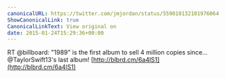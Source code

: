 ```yaml
---
canonicalURL: https://twitter.com/jmjordan/status/559010132101976064
ShowCanonicalLink: true
CanonicalLinkText: View original on
date: 2015-01-24T15:29:36+00:00
---
```

RT @billboard: "1989" is the first album to sell 4 million copies since... @TaylorSwift13's last album! [http://blbrd.cm/6a4lS1](http://blbrd.cm/6a4lS1)